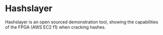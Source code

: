 # Hashslayer
Hashslayer is an open sourced demonstration tool, showing the capabilities of the FPGA (AWS EC2 f1) when cracking hashes.
